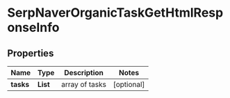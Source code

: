 # SerpNaverOrganicTaskGetHtmlResponseInfo


## Properties

| Name | Type | Description | Notes |
|------------ | ------------- | ------------- | -------------|
**tasks** | **List<SerpNaverOrganicTaskGetHtmlTaskInfo>** | array of tasks |[optional]|